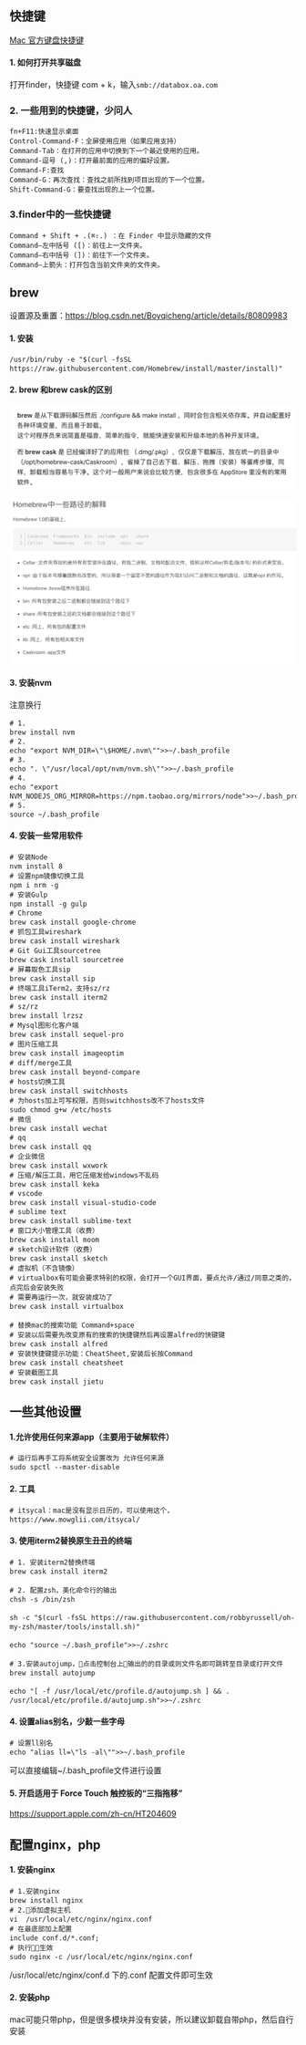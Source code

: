 ## 快捷键

[Mac 官方键盘快捷键](https://support.apple.com/zh-cn/HT201236)

#### 1. 如何打开共享磁盘
打开finder，快捷键 com + k，输入`smb://databox.oa.com`

### 2. 一些用到的快捷键，少问人

```shell
fn+F11:快速显示桌面
Control-Command-F：全屏使用应用（如果应用支持）
Command-Tab：在打开的应用中切换到下一个最近使用的应用。 
Command-逗号 (,)：打开最前面的应用的偏好设置。
Command-F:查找
Command-G：再次查找：查找之前所找到项目出现的下一个位置。
Shift-Command-G：要查找出现的上一个位置。
```

### 3.finder中的一些快捷键
```
Command + Shift + .(⌘⇧.) ：在 Finder 中显示隐藏的文件
Command–左中括号 ([)：前往上一文件夹。
Command–右中括号 (])：前往下一个文件夹。
Command–上箭头：打开包含当前文件夹的文件夹。
```

## brew

设置源及重置：<https://blog.csdn.net/Boyqicheng/article/details/80809983>

#### 1. 安装

```shell
/usr/bin/ruby -e "$(curl -fsSL https://raw.githubusercontent.com/Homebrew/install/master/install)"
```

#### 2. brew 和brew cask的区别
![asserts/mac/brew.png](./asserts/mac/brew1.png)

![./asserts/mac/path.png](./asserts/mac/path.png)

#### 3. 安装nvm

注意换行

```shell
# 1.
brew install nvm
# 2.
echo "export NVM_DIR=\"\$HOME/.nvm\"">>~/.bash_profile
# 3.
echo ". \"/usr/local/opt/nvm/nvm.sh\"">>~/.bash_profile
# 4.
echo "export NVM_NODEJS_ORG_MIRROR=https://npm.taobao.org/mirrors/node">>~/.bash_profile
# 5. 
source ~/.bash_profile

```

#### 4. 安装一些常用软件

```shell
# 安装Node
nvm install 8
# 设置npm镜像切换工具
npm i nrm -g
# 安装Gulp
npm install -g gulp
# Chrome
brew cask install google-chrome
# 抓包工具wireshark
brew cask install wireshark
# Git Gui工具sourcetree
brew cask install sourcetree
# 屏幕取色工具sip
brew cask install sip
# 终端工具iTerm2，支持sz/rz
brew cask install iterm2
# sz/rz
brew install lrzsz
# Mysql图形化客户端
brew cask install sequel-pro
# 图片压缩工具
brew cask install imageoptim
# diff/merge工具
brew cask install beyond-compare
# hosts切换工具
brew cask install switchhosts
# 为hosts加上可写权限，否则switchhosts改不了hosts文件
sudo chmod g+w /etc/hosts
# 微信
brew cask install wechat
# qq
brew cask install qq
# 企业微信
brew cask install wxwork
# 压缩/解压工具，用它压缩发给windows不乱码
brew cask install keka
# vscode
brew cask install visual-studio-code
# sublime text
brew cask install sublime-text
# 窗口大小管理工具（收费）
brew cask install moom
# sketch设计软件（收费）
brew cask install sketch
# 虚拟机（不含镜像）
# virtualbox有可能会要求特别的权限，会打开一个GUI界面，要点允许/通过/同意之类的，点完后会安装失败
# 需要再运行一次，就安装成功了
brew cask install virtualbox

# 替换mac的搜索功能 Command+space
# 安装以后需要先改变原有的搜索的快捷键然后再设置alfred的快键键
brew cask install alfred
# 安装快捷键提示功能：CheatSheet,安装后长按Command
brew cask install cheatsheet 
# 安装截图工具
brew cask install jietu
```

## 一些其他设置

#### 1.允许使用任何来源app（主要用于破解软件）
```
# 运行后再手工将系统安全设置改为 允许任何来源
sudo spctl --master-disable
```

#### 2. 工具
```
# itsycal：mac是没有显示日历的，可以使用这个，https://www.mowglii.com/itsycal/
```

#### 3. 使用iterm2替换原生丑丑的终端
```
# 1. 安装iterm2替换终端
brew cask install iterm2

# 2. 配置zsh，美化命令行的输出
chsh -s /bin/zsh

sh -c "$(curl -fsSL https://raw.githubusercontent.com/robbyrussell/oh-my-zsh/master/tools/install.sh)"

echo "source ~/.bash_profile">>~/.zshrc

# 3.安装autojump，点击控制台上输出的的目录或则文件名即可跳转至目录或打开文件
brew install autojump

echo "[ -f /usr/local/etc/profile.d/autojump.sh ] && . /usr/local/etc/profile.d/autojump.sh">>~/.zshrc
```

#### 4. 设置alias别名，少敲一些字母
```
# 设置ll别名
echo "alias ll=\"ls -al\"">>~/.bash_profile
```
可以直接编辑~/.bash_profile文件进行设置

#### 5. 开启适用于 Force Touch 触控板的“三指拖移”
<https://support.apple.com/zh-cn/HT204609>

## 配置nginx，php

#### 1. 安装nginx
```
# 1.安装nginx
brew install nginx
# 2.添加虚拟主机
vi  /usr/local/etc/nginx/nginx.conf
# 在最底部加上配置
include conf.d/*.conf;
# 执行生效
sudo nginx -c /usr/local/etc/nginx/nginx.conf
```
/usr/local/etc/nginx/conf.d 下的.conf 配置文件即可生效

#### 2. 安装php
mac可能只带php，但是很多模块并没有安装，所以建议卸载自带php，然后自行安装
